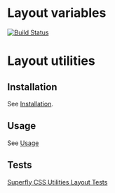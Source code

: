 # Layout variables

[![Build Status](https://travis-ci.org/superflycss/variables-layout.svg?branch=master)](https://travis-ci.org/superflycss/variables-layout)

# Layout utilities

## Installation

See [Installation](https://github.com/superflycss/superflycss/#installation).

## Usage

See [Usage](https://github.com/superflycss/superflycss/#usage)

## Tests

[Superfly CSS Utilities Layout Tests](https://superflycss.github.io/utilities-layout/deploy/test/html/)

